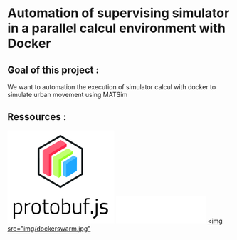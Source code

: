 # Automation of supervising simulator in a parallel calcul environment with Docker 

## Goal of this project :
We want to automation the execution of simulator calcul with docker to simulate urban movement using MATSim

## Ressources :

[<img src="img/protobufjs.png">](https://www.npmjs.com/package/protobufjs) [<img src="img/matsim.png">](https://www.matsim.org/) [<img src="img/dockerswarm.jpg"](https://docs.docker.com/engine/swarm/)


